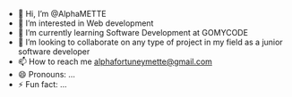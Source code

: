 - 👋 Hi, I’m @AlphaMETTE
- 👀 I’m interested in Web development 
- 🌱 I’m currently learning Software Development at GOMYCODE 
- 💞️ I’m looking to collaborate on any type of project in my field as a junior software developer
- 📫 How to reach me alphafortuneymette@gmail.com
- 😄 Pronouns: ...
- ⚡ Fun fact: ...

<!---
AlphaMETTE/AlphaMETTE is a ✨ special ✨ repository because its `README.md` (this file) appears on your GitHub profile.
You can click the Preview link to take a look at your changes.
--->
